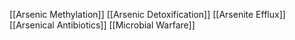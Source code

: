 [[Arsenic Methylation]]
[[Arsenic Detoxification]]
[[Arsenite Efflux]]
[[Arsenical Antibiotics]]
[[Microbial Warfare]]
